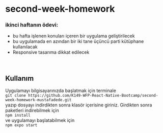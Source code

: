 # second-week-homework

### ikinci haftanın ödevi:

- bu hafta işlenen konuları içeren bir uygulama geliştirilecek
- bu uygulamada en azından bir iki tane üçüncü parti kütüphane kullanılacak
- Responsive tasarıma dikkat edilecek

<br>

## Kullanım

Uygulamayı bilgisayarınızda başlatmak için terminale 
<br>
`git clone https://github.com/K149-WFP-React-Native-Bootcamp/second-week-homework-mustafadede.git` 
<br>
yazıp dosyayı indirdikten sonra klasör içerisine giriniz. Girdikten sonra paketleri indirebilmek için 
<br>
`npm install`
<br>
ve uygulamayı başlatabilmek için
<br>
`npm expo start`
<br>
